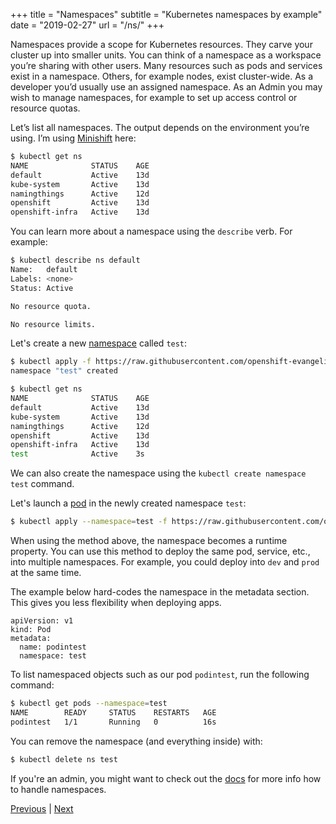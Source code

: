 +++
title = "Namespaces"
subtitle = "Kubernetes namespaces by example"
date = "2019-02-27"
url = "/ns/"
+++

Namespaces provide a scope for Kubernetes resources. They carve your cluster up into smaller units. You can think of a namespace as a workspace you’re sharing with other users. Many resources such as pods and services exist in a namespace. Others, for example nodes, exist cluster-wide. As a developer you’d usually use an assigned namespace. As an Admin you may wish to manage namespaces, for example to set up access control or resource quotas.

Let’s list all namespaces. The output depends on the environment you’re using. I’m using [Minishift](/diy/) here:

```bash
$ kubectl get ns
NAME              STATUS    AGE
default           Active    13d
kube-system       Active    13d
namingthings      Active    12d
openshift         Active    13d
openshift-infra   Active    13d
```

You can learn more about a namespace using the `describe` verb. For example:

```bash
$ kubectl describe ns default
Name:   default
Labels: <none>
Status: Active

No resource quota.

No resource limits.
```

Let's create a new [namespace](https://github.com/openshift-evangelists/kbe/blob/master/specs/ns/ns.yaml) called `test`:

```bash
$ kubectl apply -f https://raw.githubusercontent.com/openshift-evangelists/kbe/master/specs/ns/ns.yaml
namespace "test" created

$ kubectl get ns
NAME              STATUS    AGE
default           Active    13d
kube-system       Active    13d
namingthings      Active    12d
openshift         Active    13d
openshift-infra   Active    13d
test              Active    3s
```

We can also create the namespace using the `kubectl create namespace test` command.

Let's launch a [pod](https://github.com/openshift-evangelists/kbe/blob/master/specs/ns/pod.yaml) in
the newly created namespace `test`:

```bash
$ kubectl apply --namespace=test -f https://raw.githubusercontent.com/openshift-evangelists/kbe/master/specs/ns/pod.yaml
```

When using the method above, the namespace becomes a runtime property. You can use this method to deploy the same pod, service, etc., into multiple namespaces. For example, you could deploy into `dev` and `prod` at the same time. 

The example below hard-codes the namespace in the metadata section. This gives you less flexibility when deploying apps.

```
apiVersion: v1
kind: Pod
metadata:
  name: podintest
  namespace: test
```

To list namespaced objects such as our pod `podintest`, run the following command:

```bash
$ kubectl get pods --namespace=test
NAME        READY     STATUS    RESTARTS   AGE
podintest   1/1       Running   0          16s
```

You can remove the namespace (and everything inside) with:

```bash
$ kubectl delete ns test
```

If you're an admin, you might want to check out the [docs](https://kubernetes.io/docs/tasks/administer-cluster/namespaces/)
for more info how to handle namespaces.

[Previous](/envs) | [Next](/volumes)
